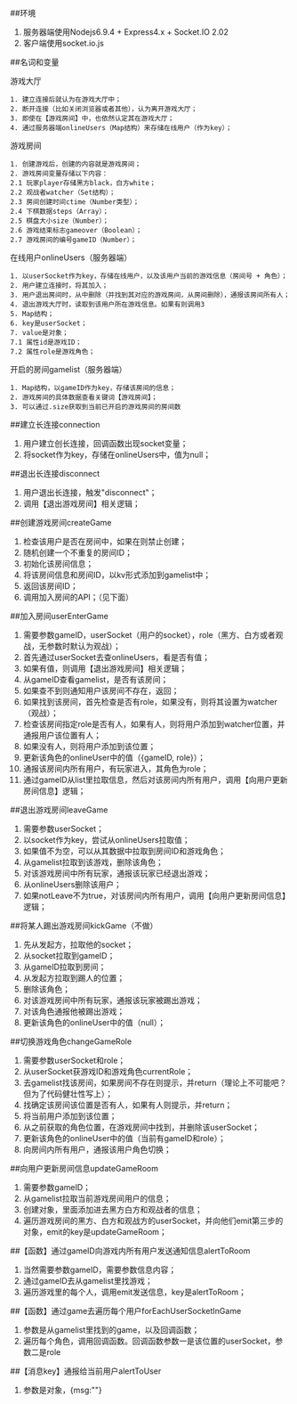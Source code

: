 ﻿##环境

1. 服务器端使用Nodejs6.9.4 + Express4.x + Socket.IO 2.02
2. 客户端使用socket.io.js

##名词和变量

游戏大厅

```
1. 建立连接后就认为在游戏大厅中；
2. 断开连接（比如关闭浏览器或者其他），认为离开游戏大厅；
3. 即使在【游戏房间】中，也依然认定其在游戏大厅；
4. 通过服务器端onlineUsers（Map结构）来存储在线用户（作为key）；
```

游戏房间

```
1. 创建游戏后，创建的内容就是游戏房间；
2. 游戏房间变量存储以下内容：
2.1 玩家player存储黑方black，白方white；
2.2 观战者watcher（Set结构）；
2.3 房间创建时间ctime（Number类型）；
2.4 下棋数据steps（Array）；
2.5 棋盘大小size（Number）；
2.6 游戏结束标志gameover（Boolean）；
2.7 游戏房间的编号gameID（Number）；
```

在线用户onlineUsers（服务器端）

```
1. 以userSocket作为key，存储在线用户，以及该用户当前的游戏信息（房间号 + 角色）；
2. 用户建立连接时，将其加入；
3. 用户退出房间时，从中删除（并找到其对应的游戏房间，从房间删除），通报该房间所有人；
4. 退出游戏大厅时，读取到该用户所在游戏信息。如果有则调用3
5. Map结构；
6. key是userSocket；
7. value是对象；
7.1 属性id是游戏ID；
7.2 属性role是游戏角色；
```

开启的房间gamelist（服务器端）

```
1. Map结构，以gameID作为key，存储该房间的信息；
2. 游戏房间的具体数据查看关键词【游戏房间】；
3. 可以通过.size获取到当前已开启的游戏房间的房间数
```


##建立长连接connection

1. 用户建立创长连接，回调函数出现socket变量；
2. 将socket作为key，存储在onlineUsers中，值为null；



##退出长连接disconnect

1. 用户退出长连接，触发"disconnect"；
2. 调用【退出游戏房间】相关逻辑；


##创建游戏房间createGame

1. 检查该用户是否在房间中，如果在则禁止创建；
1. 随机创建一个不重复的房间ID；
2. 初始化该房间信息；
3. 将该房间信息和房间ID，以kv形式添加到gamelist中；
4. 返回该房间ID；
5. 调用加入房间的API；（见下面）

##加入房间userEnterGame

1. 需要参数gameID，userSocket（用户的socket），role（黑方、白方或者观战，无参数时默认为观战）；
2. 首先通过userSocket去查onlineUsers，看是否有值；
3. 如果有值，则调用【退出游戏房间】相关逻辑；
4. 从gameID查看gamelist，是否有该房间；
5. 如果查不到则通知用户该房间不存在，返回；
6. 如果找到该房间，首先检查是否有role，如果没有，则将其设置为watcher（观战）；
7. 检查该房间指定role是否有人，如果有人，则将用户添加到watcher位置，并通报用户该位置有人；
8. 如果没有人，则将用户添加到该位置；
9. 更新该角色的onlineUser中的值（{gameID, role}）；
10. 通报该房间内所有用户，有玩家进入，其角色为role；
11. 通过gameID从list里拉取信息，然后对该房间内所有用户，调用【向用户更新房间信息】逻辑；

##退出游戏房间leaveGame

1. 需要参数userSocket；
2. 以socket作为key，尝试从onlineUsers拉取值；
3. 如果值不为空，可以从其数据中拉取到房间ID和游戏角色；
4. 从gamelist拉取到该游戏，删除该角色；
5. 对该游戏房间中所有玩家，通报该玩家已经退出游戏；
6. 从onlineUsers删除该用户；
7. 如果notLeave不为true，对该房间内所有用户，调用【向用户更新房间信息】逻辑；

##将某人踢出游戏房间kickGame（不做）

1. 先从发起方，拉取他的socket；
2. 从socket拉取到gameID；
3. 从gameID拉取到房间；
4. 从发起方拉取到踢人的位置；
5. 删除该角色；
6. 对该游戏房间中所有玩家，通报该玩家被踢出游戏；
7. 对该角色通报他被踢出游戏；
8. 更新该角色的onlineUser中的值（null）；

##切换游戏角色changeGameRole

1. 需要参数userSocket和role；
2. 从userSocket获游戏ID和游戏角色currentRole；
3. 去gamelist找该房间，如果房间不存在则提示，并return（理论上不可能吧？但为了代码健壮性写上）；
4. 找确定该房间该位置是否有人，如果有人则提示，并return；
5. 将当前用户添加到该位置；
6. 从之前获取的角色位置，在游戏房间中找到，并删除该userSocket；
7. 更新该角色的onlineUser中的值（当前有gameID和role）；
8. 向房间内所有用户，通报该用户角色切换；


##向用户更新房间信息updateGameRoom

1. 需要参数gameID；
2. 从gamelist拉取当前游戏房间用户的信息；
3. 创建对象，里面添加进去黑方白方和观战者的信息；
4. 遍历游戏房间的黑方、白方和观战方的userSocket，并向他们emit第三步的对象，emit的key是updateGameRoom；



##【函数】通过gameID向游戏内所有用户发送通知信息alertToRoom

1. 当然需要参数gameID，需要参数信息内容；
2. 通过gameID去从gamelist里找游戏；
3. 遍历游戏里的每个人，调用emit发送信息，key是alertToRoom；

##【函数】通过game去遍历每个用户forEachUserSocketInGame

1. 参数是从gamelist里找到的game，以及回调函数；
2. 遍历每个角色，调用回调函数。回调函数参数一是该位置的userSocket，参数二是role


##【消息key】通报给当前用户alertToUser

1. 参数是对象，{msg:""}